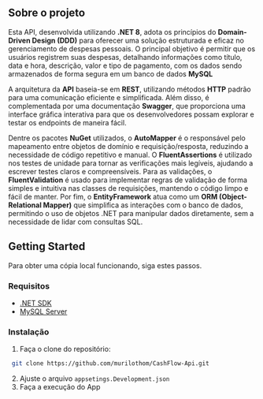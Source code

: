 ## Sobre o projeto

Esta API, desenvolvida utilizando **.NET 8**, adota os princípios do **Domain-Driven Design (DDD)** para oferecer uma solução estruturada e eficaz no gerenciamento de despesas pessoais. O principal objetivo é permitir que os
usuários registrem suas despesas, detalhando informações como título, data e hora, descrição, valor e tipo de pagamento, com os dados sendo armazenados de forma segura em um banco de dados **MySQL**

A arquitetura da **API** baseia-se em **REST**, utilizando métodos **HTTP** padrão para uma comunicação eficiente e simplificada. Além disso, é complementada por uma documentação **Swagger**, que proporciona uma interface gráfica
interativa para que os desenvolvedores possam explorar e testar os endpoints de maneira fácil.

Dentre os pacotes **NuGet** utilizados, o **AutoMapper** é o responsável pelo mapeamento entre objetos de domínio e requisição/resposta, reduzindo a necessidade de código repetitivo e manual. O **FluentAssertions** é utilizado nos
testes de unidade para tornar as verificações mais legíveis, ajudando a escrever testes claros e compreensíveis. Para as validações, o **FluentValidation** é usado para implementar regras de validação de forma simples e intuitiva
nas classes de requisições, mantendo o código limpo e fácil de manter. Por fim, o **EntityFramework** atua como um **ORM (Object-Relational Mapper)** que simplifica as interações com o banco de dados, permitindo o uso de
objetos .NET para manipular dados diretamente, sem a necessidade de lidar com consultas SQL.

## Getting Started

Para obter uma cópia local funcionando, siga estes passos.

### Requisitos

* <a href="https://dotnet.microsoft.com/pt-br/download" target="_blank">.NET SDK</a>
* <a href="https://dev.mysql.com/downloads/mysql/" target="_blank">MySQL Server</a>

### Instalação

1. Faça o clone do repositório:
 ```sh
  git clone https://github.com/murilothom/CashFlow-Api.git
 ```   
2. Ajuste o arquivo `appsetings.Development.json`
3. Faça a execução do App
